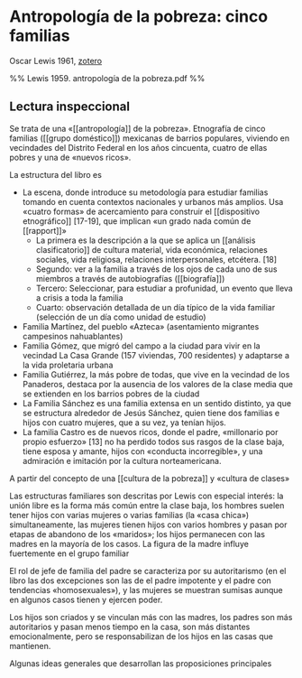 # Antropología de la pobreza: cinco familias
Oscar Lewis 1961, [zotero](zotero://select/items/@lewis1961)

%% Lewis 1959. antropología de la pobreza.pdf %%

## Lectura inspeccional

Se trata de una «[[antropología]] de la pobreza». Etnografía de cinco familias ([[grupo doméstico]]) mexicanas de barrios populares, viviendo en vecindades del Distrito Federal en los años cincuenta, cuatro de ellas pobres y una de «nuevos ricos».

<!--Según la tabla de contenido, índices, apéndices-->La estructura del libro es

- La escena, donde introduce su metodología para estudiar familias tomando en cuenta contextos nacionales y urbanos más amplios. Usa «cuatro formas» de acercamiento para construir el [[dispositivo etnográfico]] [17-19], que implican «un grado nada común de [[rapport]]»
    - La primera es la descripción a la que se aplica un [[análisis clasificatorio]] de cultura material, vida económica, relaciones sociales, vida religiosa, relaciones interpersonales, etcétera. [18]
    - Segundo: ver a la familia a través de los ojos de cada uno de sus miembros a través de autobiografías ([[biografía]])
    - Tercero: Seleccionar, para estudiar a profunidad, un evento que lleva a crisis a toda la familia
    - Cuarto: observación detallada de un día típico de la vida familiar (selección de un día como unidad de estudio)
- Familia Martínez, del pueblo «Azteca» (asentamiento migrantes campesinos nahuablantes)
- Familia Gómez, que migró del campo a la ciudad para vivir en la vecindad La Casa Grande (157 viviendas, 700 residentes) y adaptarse a la vida proletaria urbana
- Familia Gutiérrez, la más pobre de todas, que vive en la vecindad de los Panaderos, destaca por la ausencia de los valores de la clase media que se extienden en los barrios pobres de la ciudad
- La Familia Sánchez es una familia extensa en un sentido distinto, ya que se estructura alrededor de Jesús Sánchez, quien tiene dos familias e hijos con cuatro mujeres, que a su vez, ya tenían hijos.
- La familia Castro es de nuevos ricos, donde el padre, «millonario por propio esfuerzo» [13] no ha perdido todos sus rasgos de la clase baja, tiene esposa y amante, hijos con «conducta incorregible», y una admiración e imitación por la cultura norteamericana.

<!--Los conceptos principales sus relaciones y según el escaneo de páginas argumentos son-->

A partir del concepto de una [[cultura de la pobreza]] y «cultura de clases»

Las estructuras familiares son descritas por Lewis con especial interés: la unión libre es la forma más común entre la clase baja, los hombres suelen tener hijos con varias mujeres o varias familias (la «casa chica») simultaneamente, las mujeres tienen hijos con varios hombres y pasan por etapas de abandono de los «maridos»; los hijos permanecen con las madres en la mayoría de los casos. La figura de la madre influye fuertemente en el grupo familiar

El rol de jefe de familia del padre se caracteriza por su autoritarismo (en el libro las dos excepciones son las de el padre impotente y el padre con tendencias «homosexuales»), y las mujeres se muestran sumisas aunque en algunos casos tienen y ejercen poder.

Los hijos son criados y se vinculan más con las madres, los padres son más autoritarios y pasan menos tiempo en la casa, son más distantes emocionalmente, pero se responsabilizan de los hijos en las casas que mantienen.

<!--Según la lectura rápida-->Algunas ideas generales que desarrollan las proposiciones principales

<!--El libro me gustó / no me gustó porque-->

